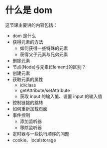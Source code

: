 # 什么是 dom

这节课主要讲的内容包括：

- dom 是什么
- 获得元素的方法
   - 如何获得一些特殊的元素
   - 获得父子元素与兄弟元素
- 删除元素
- 节点(Node)与元素(Element)的区别？
- 创建元素
- 获取元素的属性
   - id/class
   - getAttribute/setAttribute
   - 获取 input 的输入值、设置 input 的输入值
- 控制链接的跳转
- 如何重新加载页面
- 事件控制
   - 添加监听器
   - 移除监听器
- 定时器与一些执行顺序的问题
- cookie、localstorage